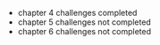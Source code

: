 - chapter 4 challenges completed
- chapter 5 challenges not completed
- chapter 6 challenges not completed
